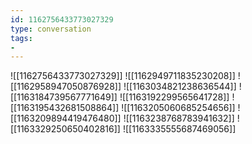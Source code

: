 ```yaml
---
id: 1162756433773027329
type: conversation
tags:
- 
---
```

![[1162756433773027329]]
![[1162949711835230208]]
![[1162958947050876928]]
![[1163034821238636544]]
![[1163184739567771649]]
![[1163192299565641728]]
![[1163195432681508864]]
![[1163205060685254656]]
![[1163209894419476480]]
![[1163238768783941632]]
![[1163329250650402816]]
![[1163335555687469056]]

